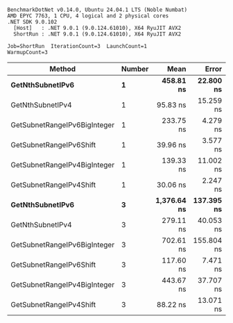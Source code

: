 ```

BenchmarkDotNet v0.14.0, Ubuntu 24.04.1 LTS (Noble Numbat)
AMD EPYC 7763, 1 CPU, 4 logical and 2 physical cores
.NET SDK 9.0.102
  [Host]   : .NET 9.0.1 (9.0.124.61010), X64 RyuJIT AVX2
  ShortRun : .NET 9.0.1 (9.0.124.61010), X64 RyuJIT AVX2

Job=ShortRun  IterationCount=3  LaunchCount=1  
WarmupCount=3  

```
| Method                       | Number | Mean        | Error      | StdDev   | Min         | Max         | Gen0   | Allocated |
|----------------------------- |------- |------------:|-----------:|---------:|------------:|------------:|-------:|----------:|
| **GetNthSubnetIPv6**             | **1**      |   **458.81 ns** |  **22.800 ns** | **1.250 ns** |   **458.03 ns** |   **460.25 ns** | **0.0381** |     **640 B** |
| GetNthSubnetIPv4             | 1      |    95.83 ns |  15.259 ns | 0.836 ns |    94.97 ns |    96.64 ns | 0.0095 |     160 B |
| GetSubnetRangeIPv6BigInteger | 1      |   233.75 ns |   4.279 ns | 0.235 ns |   233.53 ns |   234.00 ns | 0.0257 |     432 B |
| GetSubnetRangeIPv6Shift      | 1      |    39.96 ns |   3.577 ns | 0.196 ns |    39.78 ns |    40.17 ns | 0.0095 |     160 B |
| GetSubnetRangeIPv4BigInteger | 1      |   139.33 ns |  11.002 ns | 0.603 ns |   138.80 ns |   139.99 ns | 0.0124 |     208 B |
| GetSubnetRangeIPv4Shift      | 1      |    30.06 ns |   2.247 ns | 0.123 ns |    29.94 ns |    30.19 ns | 0.0105 |     176 B |
| **GetNthSubnetIPv6**             | **3**      | **1,376.64 ns** | **137.395 ns** | **7.531 ns** | **1,368.45 ns** | **1,383.27 ns** | **0.1183** |    **2000 B** |
| GetNthSubnetIPv4             | 3      |   279.11 ns |  40.053 ns | 2.195 ns |   277.73 ns |   281.64 ns | 0.0286 |     480 B |
| GetSubnetRangeIPv6BigInteger | 3      |   702.61 ns | 155.804 ns | 8.540 ns |   696.28 ns |   712.32 ns | 0.0772 |    1296 B |
| GetSubnetRangeIPv6Shift      | 3      |   117.60 ns |   7.471 ns | 0.409 ns |   117.16 ns |   117.96 ns | 0.0286 |     480 B |
| GetSubnetRangeIPv4BigInteger | 3      |   443.67 ns |  37.707 ns | 2.067 ns |   441.80 ns |   445.89 ns | 0.0372 |     624 B |
| GetSubnetRangeIPv4Shift      | 3      |    88.22 ns |  13.071 ns | 0.716 ns |    87.50 ns |    88.93 ns | 0.0315 |     528 B |
